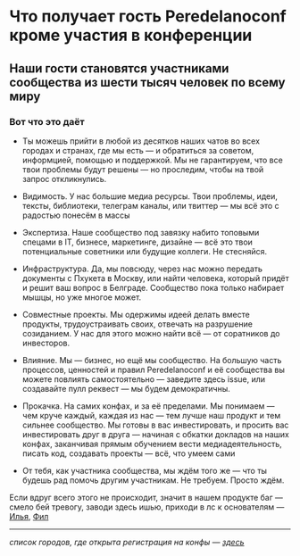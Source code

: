 # Что получает гость **Peredelanoconf** кроме участия в конференции

## Наши гости становятся участниками сообщества из шести тысяч человек по всему миру

### Вот что это даёт

- Ты можешь прийти в любой из десятков наших чатов во всех городах и странах, где мы есть — и обратиться за советом, информцией, помощью и поддержкой.
Мы не гарантируем, что все твои проблемы будут решены — но проследим, чтобы на твой запрос откликнулись.

- Видимость. У нас большие медиа ресурсы. Твои проблемы, идеи, тексты, библиотеки, телеграм каналы, или твиттер — мы всё это с радостью понесём в массы

- Экспертиза. Наше сообщество под завязку набито топовыми спецами в IT, бизнесе, маркетинге, дизайне — всё это твои потенциальные советники или будущие коллеги. Не стесняйся.

- Инфраструктура. Да, мы повсюду, через нас можно передать документы с Пхукета в Москву, или найти человека, который придёт и решит ваш вопрос в Белграде. Сообщество пока только набирает мышцы, но уже многое может.

- Совместные проекты. Мы одержимы идеей делать вместе продукты, трудоустраивать своих, отвечать на разрушение созиданием. У нас для этого можно найти всё — от соратников до инвесторов.

- Влияние. Мы — бизнес, но ещё мы  сообщество. На большую часть процессов, ценностей и правил Peredelanoconf и её сообщества вы можете повлиять самостоятельно — заведите здесь issue, или создавайте пулл реквест — мы будем демократичны.

- Прокачка. На самих конфах, и за её пределами. Мы понимаем — чем круче каждый, каждая из нас — тем лучше наш продукт и тем сильнее сообщество. Мы готовы в вас инвестировать, и просить вас инвестировать друг в друга — начиная с обкатки докладов на наших конфах, заканчивая прямым обучением вести медиадеятельность, писать код, создавать проекты — всё, что умеем сами

- От тебя, как участника сообщества, мы ждём того же — что ты будешь рад помочь другим участникам. Не требуем. Просто ждём.

Если вдруг всего этого не происходит, значит в нашем продукте баг — смело бей тревогу, заводи здесь ишью, приходи в лс к основателям — [Илья](https://t.me/ilakhov), [Фил](https://t.me/fillpackart)

---

_список городов, где открыта регистрация на конфы — [здесь](/./locations/opened.md)_
